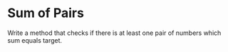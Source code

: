 # Sum of Pairs

Write a method that checks if there is at least one pair of numbers which sum equals target.

